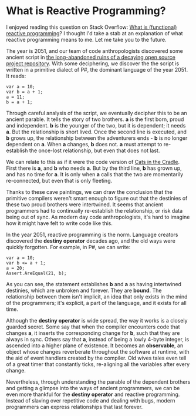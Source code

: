 # What is Reactive Programming?

I enjoyed reading this question on Stack Overflow: [What is (functional) reactive programming](http://stackoverflow.com/questions/1028250)? I thought I'd take a stab at an explanation of what reactive programming means to me. Let me take you to the future.

The year is 2051, and our team of code anthropologists discovered some ancient script in [the long-abandoned ruins of a decaying open source project repository](http://sourceforge.net/). With some deciphering, we discover the the script is written in a primitive dialect of P#, the dominant language of the year 2051. It reads:

```
var a = 10;
var b = a + 1;
a = 11;
b = a + 1;
```

Through careful analysis of the script, we eventually decipher this to be an ancient parable. It tells the story of two brothers. **a** is the first born, proud and independent. **b** is the younger of the two, but it is dependent; it needs **a**. But the relationship is short lived. Once the second line is executed, and **b** grows up, the relationship between the adventurers ends - **b** is no longer dependent on **a**. When **a** changes, **b** does not. **a** must attempt to re-establish the once-lost relationship, but even that does not last.

We can relate to this as if it were the code version of [Cats in the Cradle](http://www.birdsnest.com/catcrad.htm). First there is **a**, and **b** who needs **a**. But by the third line, **b** has grown up, and has no time for **a**. It is only when **a** calls that the two are momentarily re-connected, but even that is only fleeting.

Thanks to these cave paintings, we can draw the conclusion that the primitive compilers weren't smart enough to figure out that the destinies of these two proud brothers were intertwined. It seems that ancient programmers had to continually re-establish the relationship, or risk data being out of sync. As modern day code anthropologists, it's hard to imagine how it might have felt to write code like this.

In the year 2051, reactive programming is the norm. Language creators discovered the **destiny operator** decades ago, and the old ways were quickly forgotten. For example, in P#, we can write:

```
var a = 10;
var b <= a + 1;
a = 20;
Assert.AreEqual(21, b);
```

As you can see, the statement establishes **b** and **a** as having intertwined destinies, which are unbroken and forever. They are **bound**. The relationship between them isn't implicit, an idea that only exists in the mind of the programmers; it's explicit, a part of the language, and it exists for all time.

Although the **destiny operator** is wide spread, the way it works is a closely guarded secret. Some say that when the compiler encounters code that changes **a**, it inserts the corresponding change for **b**, such that they are always in sync. Others say that **a**, instead of being a lowly 4-byte integer, is ascended into a higher plane of existence. It becomes an **observable**, an object whose changes reverberate throughout the software at runtime, with the aid of event handlers created by the compiler. Old wives tales even tell of a great timer that constantly ticks, re-aligning all the variables after every change.

Nevertheless, through understanding the parable of the dependent brothers and getting a glimpse into the ways of ancient programmers, we can be even more thankful for the **destiny operator** and reactive programming. Instead of slaving over repetitive code and dealing with bugs, modern programmers can express relationships that last forever.